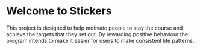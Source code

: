# Welcome to Stickers
This project is designed to help motivate people to stay the course and achieve the targets that they set out. By rewarding positive behaviour the program intends to make it easier for users to make consistent life patterns.